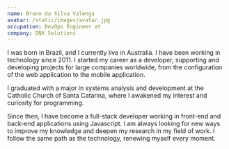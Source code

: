```yaml
---
name: Bruno da Silva Valenga
avatar: /static/images/avatar.jpg
occupation: DevOps Engineer at
company: DNX Solutions
---
```


I was born in Brazil, and I currently live in Australia. I have been working in technology since 2011. I started my career as a developer, supporting and developing projects for large companies worldwide, from the configuration of the web application to the mobile application.

I graduated with a major in systems analysis and development at the Catholic Church of Santa Catarina, where I awakened my interest and curiosity for programming.

Since then, I have become a full-stack developer working in front-end and back-end applications using Javascript.
I am always looking for new ways to improve my knowledge and deepen my research in my field of work. I follow the same path as the technology, renewing myself every moment.
